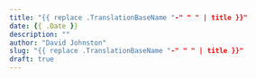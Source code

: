 ```yaml
---
title: "{{ replace .TranslationBaseName "-" " " | title }}"
date: {{ .Date }}
description: ""
author: "David Johnston"
slug: "{{ replace .TranslationBaseName "-" " " | title }}"
draft: true
---
```


